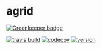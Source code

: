 # agrid

[![Greenkeeper badge](https://badges.greenkeeper.io/kachav/agrid.svg)](https://greenkeeper.io/)

[![travis build](https://img.shields.io/travis/kachav/agrid.svg?style=flat-square)](https://travis-ci.org/kachav/agrid)
[![codecov](https://img.shields.io/codecov/c/github/kachav/agrid.svg?style=flat-square)](https://codecov.io/gh/kachav/agrid)
[![version](https://img.shields.io/npm/v/agrid.svg?style=flat-square)](https://www.npmjs.com/package/agrid)
